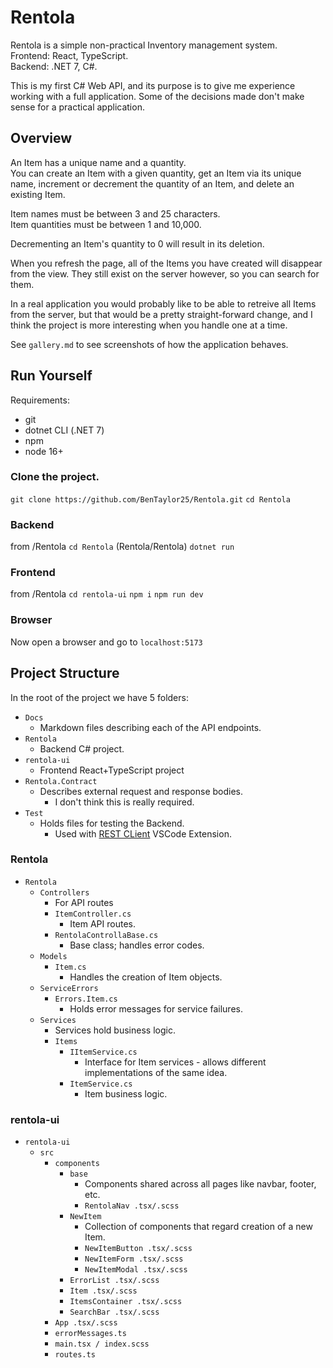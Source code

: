 # Rentola

Rentola is a simple non-practical Inventory management system.  
Frontend: React, TypeScript.  
Backend: .NET 7, C#.

This is my first C# Web API, and its purpose is to give me experience
working with a full application. Some of the decisions made don't
make sense for a practical application.


## Overview
An Item has a unique name and a quantity.  
You can create an Item with a given quantity, get an Item via its unique name,
increment or decrement the quantity of an Item, and delete an existing Item.

Item names must be between 3 and 25 characters.  
Item quantities must be between 1 and 10,000.

Decrementing an Item's quantity to 0 will result in its deletion.

When you refresh the page,
all of the Items you have created will disappear from the view.
They still exist on the server however, so you can search for them.

In a real application you would probably like to be able to retreive
all Items from the server, but that would be a pretty straight-forward
change, and I think the project is more interesting when you handle
one at a time.

See `gallery.md` to see screenshots of how the application behaves.


## Run Yourself

Requirements:
- git
- dotnet CLI (.NET 7)
- npm
- node 16+

### Clone the project.

`git clone https://github.com/BenTaylor25/Rentola.git`
`cd Rentola`

### Backend

from /Rentola
`cd Rentola` (Rentola/Rentola)
`dotnet run`

### Frontend

from /Rentola
`cd rentola-ui`
`npm i`
`npm run dev`

### Browser

Now open a browser and go to `localhost:5173`


## Project Structure

In the root of the project we have 5 folders:
- `Docs`
  - Markdown files describing each of the API endpoints.
- `Rentola`
  - Backend C# project.
- `rentola-ui`
  - Frontend React+TypeScript project
- `Rentola.Contract`
  - Describes external request and response bodies.
    - I don't think this is really required.
- `Test`
  - Holds files for testing the Backend.
    - Used with
    <a href="https://marketplace.visualstudio.com/items?itemName=humao.rest-client">REST CLient</a>
    VSCode Extension.

### Rentola

- `Rentola`
  - `Controllers`
    - For API routes
    - `ItemController.cs`
      - Item API routes.
    - `RentolaControllaBase.cs`
      - Base class; handles error codes.
  - `Models`
    - `Item.cs`
      - Handles the creation of Item objects.
  - `ServiceErrors`
    - `Errors.Item.cs`
      - Holds error messages for service failures.
  - `Services`
    - Services hold business logic.
    - `Items`
      - `IItemService.cs`
        - Interface for Item services - allows different implementations of the same idea.
      - `ItemService.cs`
        - Item business logic.

### rentola-ui

- `rentola-ui`
  - `src`
    - `components`
      - `base`
        - Components shared across all pages like navbar, footer, etc.
        - `RentolaNav .tsx/.scss`
      - `NewItem`
        - Collection of components that regard creation of a new Item.
        - `NewItemButton .tsx/.scss`
        - `NewItemForm .tsx/.scss`
        - `NewItemModal .tsx/.scss`
      - `ErrorList .tsx/.scss`
      - `Item .tsx/.scss`
      - `ItemsContainer .tsx/.scss`
      - `SearchBar .tsx/.scss`
    - `App .tsx/.scss`
    - `errorMessages.ts`
    - `main.tsx / index.scss`
    - `routes.ts`
